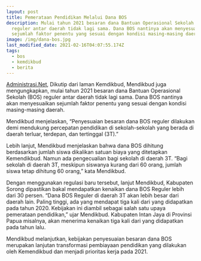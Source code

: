 ```yaml
---
layout: post
title: Pemerataan Pendidikan Melalui Dana BOS
description: Mulai tahun 2021 besaran dana Bantuan Operasional Sekolah (BOS)
  reguler antar daerah tidak lagi sama. Dana BOS nantinya akan menyesuaikan
  sejumlah faktor penentu yang sesuai dengan kondisi masing-masing daerah.
image: /img/dana-bos.jpg
last_modified_date: 2021-02-16T04:07:55.174Z
tags:
  - bos
  - kemdikbud
  - berita
---
```



[Administrasi.Net](https://administrasi.net "Administrasi.Net"), Dikutip dari laman Kemdikbud, Mendikbud juga mengungkapkan, mulai tahun 2021 besaran dana Bantuan Operasional Sekolah (BOS) reguler antar daerah tidak lagi sama. Dana BOS nantinya akan menyesuaikan sejumlah faktor penentu yang sesuai dengan kondisi masing-masing daerah.

Mendikbud menjelaskan, “Penyesuaian besaran dana BOS reguler dilakukan demi mendukung percepatan pendidikan di sekolah-sekolah yang berada di daerah terluar, terdepan, dan tertinggal (3T).”



Lebih lanjut, Mendikbud menjelaskan bahwa dana BOS dihitung berdasarkan jumlah siswa dikalikan satuan biaya yang ditetapkan Kemendikbud. Namun ada pengecualian bagi sekolah di daerah 3T. “Bagi sekolah di daerah 3T, meskipun siswanya kurang dari 60 orang, jumlah siswa tetap dihitung 60 orang,” kata Mendikbud.



Dengan menggunakan regulasi baru tersebut, lanjut Mendikbud, Kabupaten Sorong dipastikan bakal mendapatkan kenaikan dana BOS Reguler lebih dari 30 persen. “Dana BOS Reguler di daerah 3T akan lebih besar dari daerah lain. Paling tinggi, ada yang mendapat tiga kali dari yang didapatkan pada tahun 2020. Kebijakan ini diambil sebagai salah satu upaya pemerataan pendidikan,” ujar Mendikbud. Kabupaten Intan Jaya di Provinsi Papua misalnya, akan menerima kenaikan tiga kali dari yang didapatkan pada tahun lalu.



Mendikbud melanjutkan, kebijakan penyesuaian besaran dana BOS merupakan lanjutan transformasi pembiayaan pendidikan yang dilakukan oleh Kemendikbud dan menjadi prioritas kerja pada 2021.
